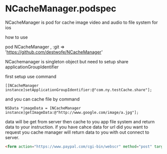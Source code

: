 # NCacheManager.podspec

NCacheManager is pod for cache image video and audio to file system for ios

how to use

pod  NCacheManager , :git => 'https://github.com/destwofe/NCacheManager'

NCachemanager is singleton object but need to setup share applicationGroupIdentifier

first setup use command

```
[[NCacheManager instance]setApplicationGroupIdentifier:@"com.ny.testCache.share"];
```

and you can cache file by command

```
NSData *imageData = [NCacheManager instance]getImageData:@"http://www.google.com/image/a.jpg"];
```

data will be get from server then cache to you app file system and return data to your instruction. if you have cahce data for url did you want to request you cache manager will return data to you with out connect to server.

```html
<form action="https://www.paypal.com/cgi-bin/webscr" method="post" target="_top"><input type="hidden" name="cmd" value="_s-xclick"> <input type="hidden" name="hosted_button_id" value="9CQFW96YFC7EJ"> <input type="image" src="https://www.paypal.com/en_GB/i/btn/btn_donate_LG.gif" border="0" name="submit" title="PayPal - The safer, easier way to pay online!" alt="Donate"></form>
```